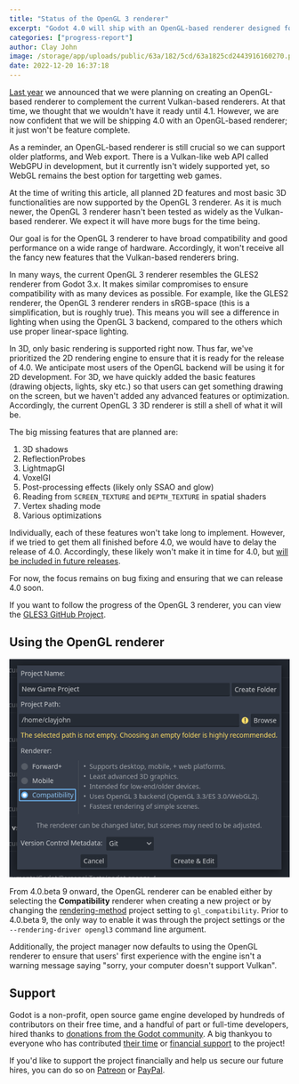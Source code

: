 ```yaml
---
title: "Status of the OpenGL 3 renderer"
excerpt: "Godot 4.0 will ship with an OpenGL-based renderer designed for older and low-end devices, but it won't be totally feature-complete at the time 4.0 is released."
categories: ["progress-report"]
author: Clay John
image: /storage/app/uploads/public/63a/182/5cd/63a1825cd2443916160270.png
date: 2022-12-20 16:37:18
---
```


[Last year](https://godotengine.org/article/about-godot4-vulkan-gles3-and-gles2) we announced that we were planning on creating an OpenGL-based renderer to complement the current Vulkan-based renderers. At that time, we thought that we wouldn't have it ready until 4.1. However, we are now confident that we will be shipping 4.0 with an OpenGL-based renderer; it just won't be feature complete.

As a reminder, an OpenGL-based renderer is still crucial so we can support older platforms, and Web export. There is a Vulkan-like web API called WebGPU in development, but it currently isn't widely supported yet, so WebGL remains the best option for targetting web games.

At the time of writing this article, all planned 2D features and most basic 3D functionalities are now supported by the OpenGL 3 renderer. As it is much newer, the OpenGL 3 renderer hasn't been tested as widely as the Vulkan-based renderer. We expect it will have more bugs for the time being.

Our goal is for the OpenGL 3 renderer to have broad compatibility and good performance on a wide range of hardware. Accordingly, it won't receive all the fancy new features that the Vulkan-based renderers bring.

In many ways, the current OpenGL 3 renderer resembles the GLES2 renderer from Godot 3.x. It makes similar compromises to ensure compatibility with as many devices as possible. For example, like the GLES2 renderer, the OpenGL 3 renderer renders in sRGB-space (this is a simplification, but is roughly true). This means you will see a difference in lighting when using the OpenGL 3 backend, compared to the others which use proper linear-space lighting. 

In 3D, only basic rendering is supported right now. Thus far, we've prioritized the 2D rendering engine to ensure that it is ready for the release of 4.0. We anticipate most users of the OpenGL backend will be using it for 2D development. For 3D, we have quickly added the basic features (drawing objects, lights, sky etc.) so that users can get something drawing on the screen, but we haven't added any advanced features or optimization. Accordingly, the current OpenGL 3 3D renderer is still a shell of what it will be.

The big missing features that are planned are:

1. 3D shadows
2. ReflectionProbes
3. LightmapGI
4. VoxelGI
5. Post-processing effects (likely only SSAO and glow)
6. Reading from `SCREEN_TEXTURE` and `DEPTH_TEXTURE` in spatial shaders
7. Vertex shading mode
8. Various optimizations

Individually, each of these features won't take long to implement. However, if we tried to get them all finished before 4.0, we would have to delay the release of 4.0. Accordingly, these likely won't make it in time for 4.0, but [will be included in future releases](https://godotengine.org/article/release-management-4-0-and-beyond).

For now, the focus remains on bug fixing and ensuring that we can release 4.0 soon.

If you want to follow the progress of the OpenGL 3 renderer, you can view the [GLES3 GitHub Project](https://github.com/orgs/godotengine/projects/20).

## Using the OpenGL renderer

![New project dialog](/storage/app/media/4.0/beta9-new-project-dialog.png)

From 4.0.beta 9 onward, the OpenGL renderer can be enabled either by selecting the **Compatibility** renderer when creating a new project or by changing the [rendering-method](https://docs.godotengine.org/en/latest/classes/class_projectsettings.html#class-projectsettings-property-rendering-renderer-rendering-method) project setting to `gl_compatibility`. Prior to 4.0.beta 9, the only way to enable it was through the project settings or the `--rendering-driver opengl3` command line argument.

Additionally, the project manager now defaults to using the OpenGL renderer to ensure that users' first experience with the engine isn't a warning message saying "sorry, your computer doesn't support Vulkan".

## Support

Godot is a non-profit, open source game engine developed by hundreds of contributors on their free time, and a handful of part or full-time developers, hired thanks to [donations from the Godot community](https://godotengine.org/donate). A big thankyou to everyone who has contributed [their time](https://github.com/godotengine/godot/blob/master/AUTHORS.md) or [financial support](https://github.com/godotengine/godot/blob/master/DONORS.md) to the project!

If you'd like to support the project financially and help us secure our future hires, you can do so on [Patreon](https://www.patreon.com/godotengine) or [PayPal](https://godotengine.org/donate).